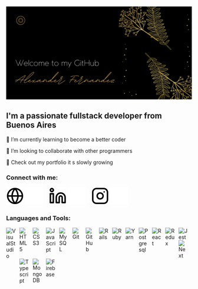 ![banner](https://github.com/Alexander-Fernandez-1997/Alexander-Fernandez-1997/blob/main/img/banner.png)


## I'm a passionate fullstack developer from Buenos Aires

🌱 I’m currently learning to become a better coder

👯 I’m looking to collaborate with other programmers

🔭 Check out my portfolio it s slowly growing


### Connect with me:

[![website](./img/globe-light.svg)](https://www.alexander-fernandez.live/#gh-light-mode-only)
[![website](./img/globe-dark.svg)](https://www.alexander-fernandez.live/#gh-dark-mode-only)
&nbsp;&nbsp;
[![website](./img/linkedin-light.svg)](https://www.linkedin.com/in/alexander-fern%C3%A1ndez-9455aa174/#gh-light-mode-only)
[![website](./img/linkedin-dark.svg)](https://www.linkedin.com/in/alexander-fern%C3%A1ndez-9455aa174/#gh-dark-mode-only)
&nbsp;&nbsp;
[![website](./img/instagram-light.svg)](https://www.instagram.com/alex.fernandez97/#gh-light-mode-only)
[![website](./img/instagram-dark.svg)](https://www.instagram.com/alex.fernandez97/#gh-dark-mode-only)


### Languages and Tools:


[<img align="left" alt="VisualStudio" width="26px" src="https://cdn.jsdelivr.net/gh/devicons/devicon/icons/vscode/vscode-original.svg" style="padding-right:10px;" />][portafolio]
[<img align="left" alt="HTML5" width="26px" src="https://cdn.jsdelivr.net/gh/devicons/devicon/icons/html5/html5-original.svg" style="padding-right:10px;" />][portafolio]
[<img align="left" alt="CSS3" width="26px" src="https://cdn.jsdelivr.net/gh/devicons/devicon/icons/css3/css3-original.svg" style="padding-right:10px;" />][portafolio]
[<img align="left" alt="JavaScript" width="26px" src="https://cdn.jsdelivr.net/gh/devicons/devicon/icons/javascript/javascript-original.svg" style="padding-right:10px;" />][portafolio]
[<img align="left" alt="MySQL" width="26px" src="https://cdn.jsdelivr.net/gh/devicons/devicon/icons/mysql/mysql-original.svg" style="padding-right:10px;" />][portafolio]
[<img align="left" alt="Git" width="26px" src="https://cdn.jsdelivr.net/gh/devicons/devicon/icons/git/git-original.svg" style="padding-right:10px;" />][portafolio]
[<img align="left" alt="GitHub" width="26px" src="https://user-images.githubusercontent.com/3369400/139447912-e0f43f33-6d9f-45f8-be46-2df5bbc91289.png" style="padding-right:10px;" />][portafolio]
[<img align="left" alt="Rails" width="26px" img src="https://cdn.jsdelivr.net/gh/devicons/devicon/icons/rails/rails-original-wordmark.svg" style="padding-right:10px;" />][portafolio]
[<img align="left" alt="Ruby" width="26px" img src="https://cdn.jsdelivr.net/gh/devicons/devicon/icons/ruby/ruby-original.svg" style="padding-right:10px;" />][portafolio]
[<img align="left" alt="Yarn" width="26px" img src="https://cdn.jsdelivr.net/gh/devicons/devicon/icons/yarn/yarn-original.svg" style="padding-right:10px;" />][portafolio]
[<img align="left" alt="Postgresql" width="26px" img src="https://cdn.jsdelivr.net/gh/devicons/devicon/icons/postgresql/postgresql-plain-wordmark.svg" style="padding-right:10px;" />][portafolio]
[<img align="left" alt="React" width="26px" img src="https://cdn.jsdelivr.net/gh/devicons/devicon/icons/react/react-original.svg" style="padding-right:10px;" />][portafolio]
[<img align="left" alt="Redux" width="26px" img src="https://cdn.jsdelivr.net/gh/devicons/devicon/icons/redux/redux-original.svg" style="padding-right:10px;" />][portafolio]
[<img align="left" alt="Jest" width="26px" img src="https://cdn.jsdelivr.net/gh/devicons/devicon/icons/jest/jest-plain.svg" style="padding-right:10px;" />][portafolio]
[<img align="left" alt="Next" width="26px" src="https://cdn.jsdelivr.net/gh/devicons/devicon/icons/nextjs/nextjs-line.svg" style="padding-right:10px;" />][portafolio]
[<img align="left" alt="Typescript" width="26px" img src="https://cdn.jsdelivr.net/gh/devicons/devicon/icons/typescript/typescript-original.svg" style="padding-right:10px;" />][portafolio]
[<img align="left" alt="MongoDB" width="26px" img src="https://cdn.jsdelivr.net/gh/devicons/devicon/icons/mongodb/mongodb-original-wordmark.svg" style="padding-right:10px;" />][portafolio]
[<img align="left" alt="Firebase" width="26px" img src="https://cdn.jsdelivr.net/gh/devicons/devicon/icons/firebase/firebase-plain-wordmark.svg" style="padding-right:10px;" />][portafolio]





[portafolio]:https://www.alexander-fernandez.live/
